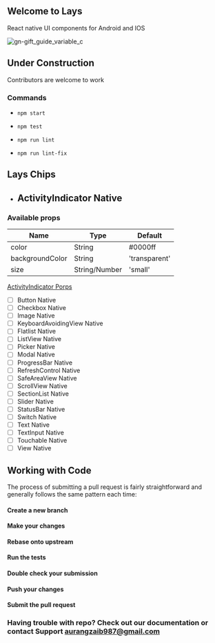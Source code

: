 ## Welcome to Lays

  React native UI components for Android and IOS
  
![gn-gift_guide_variable_c](https://user-images.githubusercontent.com/31761132/56380212-047e1b80-622b-11e9-89cb-468b23eeba6c.jpg)

## Under Construction

Contributors are welcome to work

### Commands 

- `npm start`

- `npm test`

- `npm run lint`

- `npm run lint-fix`



## Lays Chips

- ## ActivityIndicator Native
  
### Available props

| __Name__ | __Type__ | __Default__ |
|-------------|------------|------------|
| color       | String     | #0000ff    |
| backgroundColor  | String | 'transparent'     |
| size  | String/Number | 'small'     |


[ActivityIndicator Porps](https://facebook.github.io/react-native/docs/activityindicator)


- [ ] Button Native
- [ ] Checkbox Native
- [ ] Image Native
- [ ] KeyboardAvoidingView Native
- [ ] Flatlist Native
- [ ] ListView Native
- [ ] Picker Native
- [ ] Modal Native
- [ ] ProgressBar Native
- [ ] RefreshControl Native
- [ ] SafeAreaView Native
- [ ] ScrollView Native
- [ ] SectionList Native
- [ ] Slider Native
- [ ] StatusBar Native
- [ ] Switch Native
- [ ] Text Native
- [ ] TextInput Native
- [ ] Touchable Native
- [ ] View Native

## Working with Code
The process of submitting a pull request is fairly straightforward and generally follows the same pattern each time:

#### Create a new branch
#### Make your changes
#### Rebase onto upstream
#### Run the tests
#### Double check your submission
#### Push your changes
#### Submit the pull request

 ### Having trouble with repo? Check out our documentation or contact Support aurangzaib987@gmail.com
